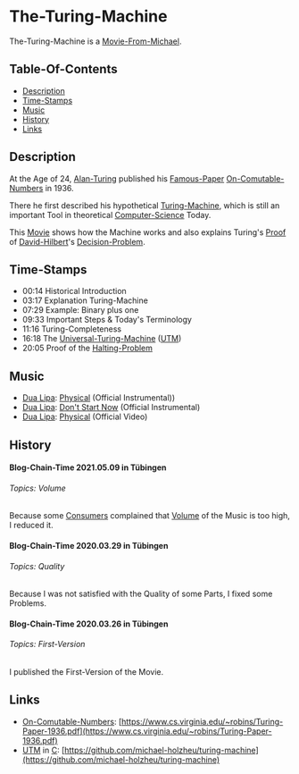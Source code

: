 # The-Turing-Machine

The-Turing-Machine is a [Movie-From-Michael](1111.md).

## Table-Of-Contents

- [Description](#1000)
- [Time-Stamps](#2000)
- [Music](#3000)
- [History](#4000)
- [Links](#5000)

## Description <a id="1000"/> 

At the Age of 24, [Alan-Turing](70000010.md) published his [Famous-Paper](71000000.md) [On-Comutable-Numbers](71000002.md) in 1936.

There he first described his hypothetical [Turing-Machine](201000002.md), which is still an important Tool in theoretical [Computer-Science](9000000.md) Today.

This [Movie](700018.md) shows how the Machine works and also explains Turing's [Proof](600022.md) of [David-Hilbert](70000011.md)'s [Decision-Problem](600084.md).

## Time-Stamps <a id="2000"/>

- 00:14 Historical Introduction
- 03:17 Explanation Turing-Machine
- 07:29 Example: Binary plus one
- 09:33 Important Steps & Today's Terminology
- 11:16 Turing-Completeness
- 16:18 The [Universal-Turing-Machine](201000003.md) ([UTM](201000003.md))
- 20:05 Proof of the [Halting-Problem](72000001.md)

## Music <a id="3000"/>

- [Dua Lipa](70000012.md): [Physical](73000001.md) (Official Instrumental))
- [Dua Lipa](70000012.md): [Don't Start Now](73000002.md) (Official Instrumental)
- [Dua Lipa](70000012.md): [Physical](73000001.md) (Official Video)

## History <a id="4000"/>

#### Blog-Chain-Time 2021.05.09 in Tübingen <a id="4001"/>
###### Topics: Volume

Because some [Consumers](600076.md) complained that [Volume](404.md) of the Music is too high, I reduced it.

#### Blog-Chain-Time 2020.03.29 in Tübingen <a id="4002"/>
###### Topics: Quality

Because I was not satisfied with the Quality of some Parts, I fixed some Problems.

#### Blog-Chain-Time 2020.03.26 in Tübingen <a id="4003"/>
###### Topics: First-Version

I published the First-Version of the Movie.

## Links <a id="5000"/>

- [On-Comutable-Numbers](71000002.md): [https://www.cs.virginia.edu/~robins/Turing-Paper-1936.pdf](https://www.cs.virginia.edu/~robins/Turing-Paper-1936.pdf)
- [UTM](201000003.md) in [C](9010006.md): [https://github.com/michael-holzheu/turing-machine](https://github.com/michael-holzheu/turing-machine)